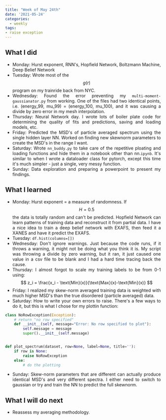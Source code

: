 ```yaml
---
title: "Week of May 24th"
date: '2021-05-24'
categories:
  - weekly
tags:
- raise exception
---
```

<div style="text-align: justify">

## What I did
- Monday: Hurst exponent, RNN's, Hopfield Network, Boltzmann Machine, Deep Belief Network
- Tuesday: Wrote most of the $$g(r)$$ program on my trainride back from NYC.
- Wednesday: Found the error preventing my `multi-moment-gaussianator.py` from working. One of the files had two identical points, i.e. (energy_99, mu_99) = (energy_100, mu_100), and it was causing a divide by zero error in my mesh interpolation.
- Thursday: Neural Network day. I wrote lots of boiler plate code for determining the quality of fits and predictions, saving and loading models, etc. 
- Friday: Predicted the MSD's of particle averaged spectrum using the single hidden layer NN. Worked on finding new skewnorm parameters to create the MSD's in the range I want.
- Saturday: Wrote `nn_buddy.py` to take care of the repetitive ploating and loading functions and hide them in a notebook other than nn.`ipynb`. It's similar to when I wrote a dataloader class for pytorch, except this time it's much simpler - just a single, very messy function.
- Sunday: Data exploration and preparing a powerpoint to present my findings.

## What I learned 
- Monday: Hurst exponent = a measure of randomness. If $$H=0.5$$ the data is totally random and can't be predicted. Hopfield Network can learn patterns of training data and reconstruct it from partial data. I have a nice idea to train a deep belief network with EXAFS, then feed it a XANES and have it predict the EXAFS.
- Tuesday: `df.hist(columns=[])`
- Wednesday: Don't ignore warnings. Just because the code runs, if it throws a warning, it might not be doing what you think it is. My script was throwing a divide by zero warning, but it ran, it just caused one value in a csv file to be blank and I had a hard time tracing back the cause.
- Thursday: I almost forgot to scale my training labels to be from 0-1 using:
$$
z_i = \frac{x_i - \text{Min}(x)}{\text{Max}(x)-\text{Min}(x)}
$$
- Friday: I realized my skew-norm averaged training data is weighted with much higher MSD's than the true disordered (particle averaged) data.
- Saturday: How to write your own errors to raise. There's a few ways to do it, but this is what I chose for my plottin function:

```python
class NoRowException(Exception):
    # return "no row specified"
    def __init__(self, message="Error: No row specified to plot"):
        self.message = message
        super().__init__(self.message)


def plot_spectrum(dataset, row=None, label=None, title=''):
    if row is None:
        raise NoRowException
    else:
        # do the plotting
```

- Sunday: Skew-norm parameters that are different can actually produce identical MSD's and very different spectra. I either need to switch to gaussian or try and train the NN to predict the full skewnorm.

## What I will do next
- Reassess my averaging methodology.

</div>